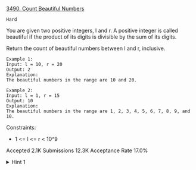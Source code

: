 [3490. Count Beautiful Numbers](https://leetcode.com/problems/count-beautiful-numbers/)

`Hard`

You are given two positive integers, l and r. A positive integer is called beautiful if the product of its digits is divisible by the sum of its digits.

Return the count of beautiful numbers between l and r, inclusive.

```
Example 1:
Input: l = 10, r = 20
Output: 2
Explanation:
The beautiful numbers in the range are 10 and 20.

Example 2:
Input: l = 1, r = 15
Output: 10
Explanation:
The beautiful numbers in the range are 1, 2, 3, 4, 5, 6, 7, 8, 9, and 10.
```

Constraints:

- 1 <= l <= r < 10^9

Accepted
2.1K
Submissions
12.3K
Acceptance Rate
17.0%

<details>
<summary>Hint 1</summary>

Use digit dynamic programming.

</details>